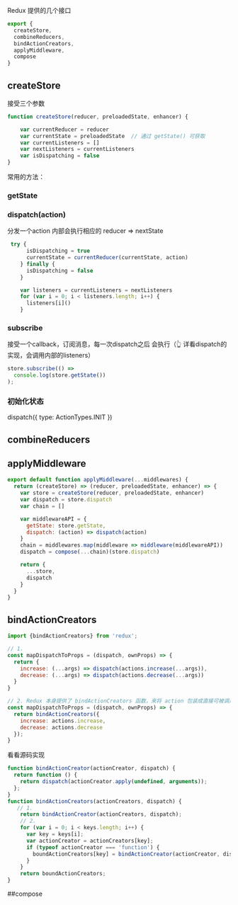 


Redux 提供的几个接口

```javascript
export {
  createStore,
  combineReducers,
  bindActionCreators,
  applyMiddleware,
  compose
}
```

## createStore

接受三个参数
```javascript
function createStore(reducer, preloadedState, enhancer) {

    var currentReducer = reducer
    var currentState = preloadedState  // 通过 getState() 可获取
    var currentListeners = []
    var nextListeners = currentListeners
    var isDispatching = false
}
```

常用的方法：

### getState
### dispatch(action)   
分发一个action 内部会执行相应的  reducer  => nextState 
```javascript
 try {
      isDispatching = true
      currentState = currentReducer(currentState, action)
    } finally {
      isDispatching = false
    }

    var listeners = currentListeners = nextListeners
    for (var i = 0; i < listeners.length; i++) {
      listeners[i]()
    }
```
### subscribe  

接受一个callback，订阅消息，每一次dispatch之后 会执行（👆 详看dispatch的实现，会调用内部的listeners）
```javascript
store.subscribe(() =>
  console.log(store.getState())
);
```

### 初始化状态

 dispatch({ type: ActionTypes.INIT })

## combineReducers

## applyMiddleware

```javascript
export default function applyMiddleware(...middlewares) {
  return (createStore) => (reducer, preloadedState, enhancer) => {
    var store = createStore(reducer, preloadedState, enhancer)
    var dispatch = store.dispatch
    var chain = []

    var middlewareAPI = {
      getState: store.getState,
      dispatch: (action) => dispatch(action)
    }
    chain = middlewares.map(middleware => middleware(middlewareAPI))
    dispatch = compose(...chain)(store.dispatch)

    return {
      ...store,
      dispatch
    }
  }
}
```
## bindActionCreators  

```javascript
import {bindActionCreators} from 'redux';

// 1. 
const mapDispatchToProps = (dispatch, ownProps) => {
  return {
    increase: (...args) => dispatch(actions.increase(...args)),
    decrease: (...args) => dispatch(actions.decrease(...args))
  }
}

// 2. Redux 本身提供了 bindActionCreators 函数，来将 action 包装成直接可被调用的函数。
const mapDispatchToProps = (dispatch, ownProps) => {
  return bindActionCreators({
    increase: actions.increase,
    decrease: actions.decrease
  });
}
```
看看源码实现
```javascript
function bindActionCreator(actionCreator, dispatch) {
  return function () {
    return dispatch(actionCreator.apply(undefined, arguments));
  };
}
function bindActionCreators(actionCreators, dispatch) {
   // 1.
    return bindActionCreator(actionCreators, dispatch);
    // 2.
    for (var i = 0; i < keys.length; i++) {
      var key = keys[i];
      var actionCreator = actionCreators[key];
      if (typeof actionCreator === 'function') {
        boundActionCreators[key] = bindActionCreator(actionCreator, dispatch);
      }
    }
    return boundActionCreators;
}
```
##compose
